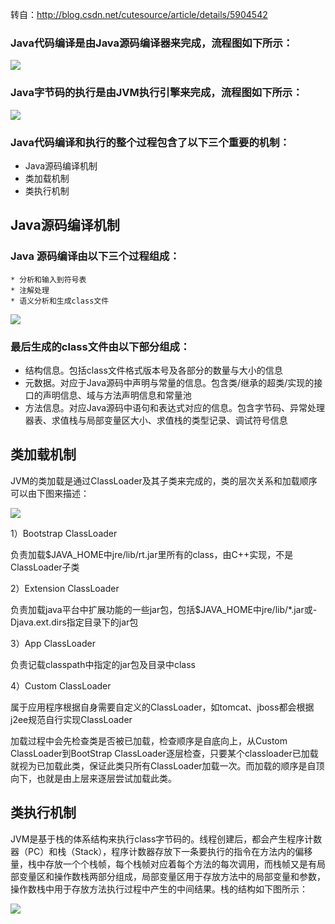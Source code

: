 转自：http://blog.csdn.net/cutesource/article/details/5904542

### Java代码编译是由Java源码编译器来完成，流程图如下所示：

![](http://hi.csdn.net/attachment/201009/25/0_1285382319IKd1.gif)

### Java字节码的执行是由JVM执行引擎来完成，流程图如下所示：

![](http://hi.csdn.net/attachment/201009/25/0_12853823348XLq.gif)

### Java代码编译和执行的整个过程包含了以下三个重要的机制：

   * Java源码编译机制
   * 类加载机制
   * 类执行机制

## Java源码编译机制

### Java 源码编译由以下三个过程组成：

    * 分析和输入到符号表
    * 注解处理
    * 语义分析和生成class文件
    
![](http://hi.csdn.net/attachment/201009/25/0_1285420122jhjH.gif)

### 最后生成的class文件由以下部分组成：

*    结构信息。包括class文件格式版本号及各部分的数量与大小的信息
*    元数据。对应于Java源码中声明与常量的信息。包含类/继承的超类/实现的接口的声明信息、域与方法声明信息和常量池
*    方法信息。对应Java源码中语句和表达式对应的信息。包含字节码、异常处理器表、求值栈与局部变量区大小、求值栈的类型记录、调试符号信息

## 类加载机制

JVM的类加载是通过ClassLoader及其子类来完成的，类的层次关系和加载顺序可以由下图来描述：
  
![](http://hi.csdn.net/attachment/201009/25/0_1285421756PHyZ.gif)

1）Bootstrap ClassLoader

  负责加载$JAVA_HOME中jre/lib/rt.jar里所有的class，由C++实现，不是ClassLoader子类

2）Extension ClassLoader

  负责加载java平台中扩展功能的一些jar包，包括$JAVA_HOME中jre/lib/*.jar或-Djava.ext.dirs指定目录下的jar包

3）App ClassLoader

  负责记载classpath中指定的jar包及目录中class

4）Custom ClassLoader

  属于应用程序根据自身需要自定义的ClassLoader，如tomcat、jboss都会根据j2ee规范自行实现ClassLoader

  加载过程中会先检查类是否被已加载，检查顺序是自底向上，从Custom ClassLoader到BootStrap ClassLoader逐层检查，只要某个classloader已加载就视为已加载此类，保证此类只所有ClassLoader加载一次。而加载的顺序是自顶向下，也就是由上层来逐层尝试加载此类。
  
## 类执行机制

JVM是基于栈的体系结构来执行class字节码的。线程创建后，都会产生程序计数器（PC）和栈（Stack），程序计数器存放下一条要执行的指令在方法内的偏移量，栈中存放一个个栈帧，每个栈帧对应着每个方法的每次调用，而栈帧又是有局部变量区和操作数栈两部分组成，局部变量区用于存放方法中的局部变量和参数，操作数栈中用于存放方法执行过程中产生的中间结果。栈的结构如下图所示：

![](http://hi.csdn.net/attachment/201009/25/0_1285425270cQVC.gif)
